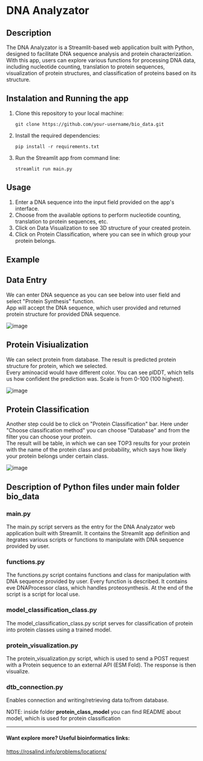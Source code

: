 # DNA Analyzator

## Description
The DNA Analyzator is a Streamlit-based web application built with Python, designed to facilitate DNA sequence analysis and protein characterization. With this app, users can explore various functions for processing DNA data, including nucleotide counting, translation to protein sequences, visualization of protein structures, and classification of proteins based on its structure.


## Instalation and Running the app
1. Clone this repository to your local machine:

    ```
    git clone https://github.com/your-username/bio_data.git
    ```
    
2. Install the required dependencies:
   
    ```
    pip install -r requirements.txt
    ```

3.  Run the Streamlit app from command line:

    ```
    streamlit run main.py
    ```

## Usage
1. Enter a DNA sequence into the input field provided on the app's interface.
2. Choose from the available options to perform nucleotide counting, translation to protein sequences, etc.
3. Click on Data Visualization to see 3D structure of your created protein.
4. Click on Protein Classification, where you can see in which group your protein belongs.

## Example

## Data Entry
We can enter DNA sequence as you can see below into user field and select "Protein Synthesis" function. <br>
App will accept the DNA sequence, which user provided and returned protein structure for provided DNA sequence. <br>

![image](https://github.com/dhajek25/bio_data/assets/79058813/af9a448a-fd99-483a-9d80-bf3f13aadde1)

## Protein Visiualization
We can select protein from database. The result is predicted protein structure for protein, which we selected. <br>
Every aminoacid would have different color. You can see plDDT, which tells us how confident the prediction was. Scale is from 0-100 (100 highest). <br>

![image](https://github.com/dhajek25/bio_data/assets/79058813/be699b30-05fe-4359-9d7a-b35393f2d24a)


## Protein Classification
Another step could be to click on "Protein Classification" bar. Here under "Choose classification method" you can choose "Database" and from the filter you can choose your protein. <br>
The result will be table, in which we can see TOP3 results for your protein with the name of the protein class and probability, which says how likely your protein belongs under certain class.

![image](https://github.com/dhajek25/bio_data/assets/79058813/64bb1521-e437-464f-9420-f1f5479f0c40)


## Description of Python files under main folder bio_data
### main.py 
The main.py script servers as the entry for the DNA Analyzator web application built with Streamlit. It contains the Streamlit app definition and itegrates various scripts or functions to manipulate with DNA sequence provided by user.

### functions.py
The functions.py script contains functions and class for manipulation with DNA sequence provided by user. Every function is described. It contains eve DNAProcessor class, which handles proteosynthesis. At the end of the script is a script for local use.

### model_classification_class.py
The model_classification_class.py script serves for classification of protein into protein classes using a trained model.

### protein_visualization.py
The protein_visualization.py script, which is used to send a POST request with a Protein sequence to an external API (ESM Fold). The response is then visualize.

### dtb_connection.py
Enables connection and writing/retrieving data to/from database.

NOTE: inside folder **protein_class_model** you can find README about model, which is used for protein classification

-------------------------------------------------------------------------------------------------------------------


#### Want explore more? Useful bioinformatics links:

https://rosalind.info/problems/locations/
